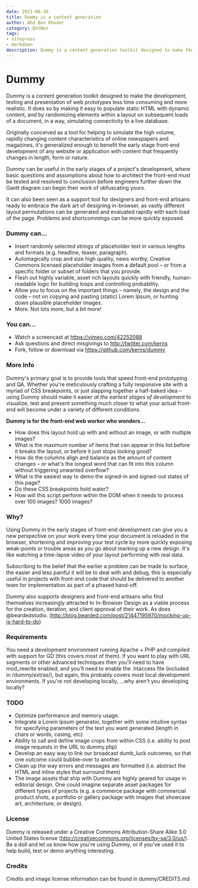 ```yaml
---
date: 2021-06-30
title: Dummy is a content generation
author: Ahd Ben Kheder
category: DotNet
tags:
- vitepress
- markdown
description: Dummy is a content generation toolkit designed to make the development, testing and presentation of web prototypes less time consuming and more realistic.
---
```

# Dummy

Dummy is a content generation toolkit designed to make the development, testing and presentation of web prototypes less time consuming and more realistic. It does so by making it easy to populate static HTML with dynamic content, and by randomizing elements within a layout on subsequent loads of a document, in a way, simulating connectivity to a live database.

Originally conceived as a tool for helping to simulate the high volume, rapidly changing content characteristics of online newspapers and magazines, it's generalized enough to benefit the early stage front-end development of any website or application with content that frequently changes in length, form or nature.

Dummy can be useful in the early stages of a project's development, where basic questions and assumptions about how to architect the front-end must be tested and resolved to conclusion before engineers further down the Gantt diagram can begin their work of obfuscating yours.

It can also been seen as a support tool for designers and front-end artisans ready to embrace the dark art of designing in-browser, as vastly different layout permutations can be generated and evaluated rapidly with each load of the page. Problems and shortcommings can be more quickly exposed.

### Dummy can…
+ Insert randomly selected strings of placeholder text in various lengths and formats (e.g. headline, teaser, paragraph).
+ Automagically crop and size high quality, news worthy, Creative Commons licensed placeholder images from a default pool – or from a specific folder or subset of folders that you provide.
+ Flesh out highly variable, asset rich layouts quickly with friendly, human-readable logic for building loops and controlling probability.
+ Allow you to focus on the important things – namely, the design and the code – not on copying and pasting (static) Lorem Ipsum, or hunting down plausible placeholder images.
+ More. Not lots more, but a _bit_ more!

### You can…
+ Watch a screencast at https://vimeo.com/42252088
+ Ask questions and direct misgivings to http://twitter.com/kerns
+ Fork, follow or download via https://github.com/kerns/dummy

### More Info
Dummy's primary goal is to provide tools that speed front-end prototyping and QA. Whether you're meticulously crafting a fully responsive site with a myriad of CSS breakpoints, or just slapping together a half-baked idea – using Dummy should make it easier _at the earliest stages of development_ to visualize, test and present something much closer to what your actual front-end will become under a variety of different conditions.


**Dummy is for the front-end web worker who wonders…**

+ How does this layout hold up with and without an image, or with multiple images?
+ What is the maximum number of items that can appear in this list before it breaks the layout, or before it just stops looking good?
+ How do the columns align and balance as the amount of content changes – or what's the longest word that can fit into this column without triggering unwanted overflow?
+ What is the easiest way to demo the signed-in and signed-out states of this page?
+ Do these CSS breakpoints hold water?
+ How will this script perform within the DOM when it needs to process over 100 images? 1000 images?

### Why?
Using Dummy in the early stages of front-end development can give you a new perspective on your work every time your document is reloaded in the browser, shortening and improving your test cycle by more quickly exposing weak-points or trouble areas as you go about marking up a new design. It's like watching a time-lapse video of your layout performing with real data.

Subscribing to the belief that the earlier a problem can be made to surface, the easier and less painful it will be to deal with and debug, this is especially useful in projects with front-end code that should be delivered to another team for implementation as part of a phased hand-off.

Dummy also supports designers and front-end artisans who find themselves increasingly attracted to In-Browser Design as a viable process for the creation, iteration, and client approval of their work. As does @beardedstudio. (http://blog.bearded.com/post/21447195970/mocking-up-is-hard-to-do)

### Requirements
You need a development environment running Apache + PHP and compiled with support for GD (this covers most of them). If you want to play with URL segments or other advanced techniques then you'll need to have mod_rewrite enabled, and you'll need to enable the .htaccess file (included in /dummy/extras/), but again, this probably covers most local development environments. If you're not developing locally, …why aren't you developing locally?

### TODO
+ Optimize performance and memory usage.
+ Integrate a Lorem Ipsum generator, together with some intuitive syntax for specifying parameters of the text you want generated (length in chars or words, casing, etc)
+ Ability to call and define image crops from within CSS (i.e. ability to post image requests in the URL to dummy.php)
+ Develop an easy way to link our broadcast dumb_luck outcomes, so that one outcome could bubble-over to another.
+ Clean up the way errors and messages are formatted (i.e. abstract the HTML and inline styles that surround them)
+ The image assets that ship with Dummy are highly geared for usage in editorial design. One could imagine separate asset packages for different types of projects (e.g. a commerce package with commercial product shots, a portfolio or gallery package with images that showcase art, architecture, or design).

### License
Dummy is released under a Creative Commons Attribution-Share Alike 3.0 United States license (http://creativecommons.org/licenses/by-sa/3.0/us/). Be a doll and let us know how you're using Dummy, or if you've used it to help build, test or demo anything interesting.

### Credits
Credits and image license information can be found in dummy/CREDITS.md